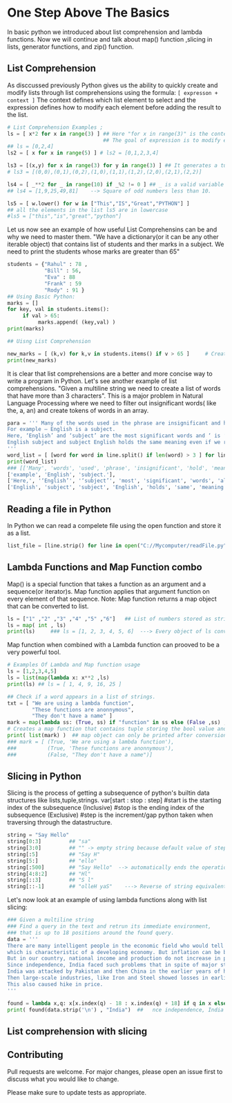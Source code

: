 
# One Step Above The Basics

In basic python we introduced about list comprehension and lambda functions. Now  we will continue and talk about map() function ,slicing in lists, generator functions, and zip() function.

## List Comprehension

As disccussed previously Python gives us the ability to quickly create and modify lists through list comprehensions using the formula: 
```[ expresson + context ]``` 
The context defines which list element to select and the expression defines how to modify each element before adding the result to the list.
```python
# List Comprehension Examples ;
ls = [ x*2 for x in range(3) ] ## Here "for x in range(3)" is the context and "x*2" is the expression.
                               ## The goal of expression is to modify each selected element before adding it to the list.
## ls = [0,2,4]
ls2 = [ x for x in range(5) ] # ls2 = [0,1,2,3,4]

ls3 = [(x,y) for x in range(3) for y in range(3) ] ## It generates a tuple from the context of variables x and y.
# ls3 = [(0,0),(0,1),(0,2),(1,0),(1,1),(1,2),(2,0),(2,1),(2,2)]

ls4 = [ _**2 for _ in range(10) if _%2 != 0 ] ## _ is a valid variable name as per the naming convention
## ls4 = [1,9,25,49,81]    --> Square of odd numbers less than 10.

ls5 = [ w.lower() for w in ["This","IS","Great","PYTHON"] ]
## all the elements in the list ls5 are in lowercase
#ls5 = ["this","is","great","python"]
```
Let us now see an example of how useful List Comprehensins can be and why we need to master them.
"We have a dictionary(or it can be any other iterable object) that contains list of students and ther marks in a subject. We need to print the students whose marks are greater than 65"
```python
students = {"Rahul" : 78 ,
            "Bill" : 56,
            "Eva" : 88
            "Frank" : 59
            "Rody" : 91 }
## Using Basic Python:
marks = []
for key, val in students.items():
     if val > 65:
          marks.append( (key,val) )
print(marks)

## Uisng List Comprehension

new_marks = [ (k,v) for k,v in students.items() if v > 65 ]     # Creates a tuple that stores the name and marks together.
print(new_marks)
```
It is clear that list comprehensions are a better and more concise way to write a program in Python.
Let's see another example of list comprehensions.
"Given a multiline string we need to create a list of words that have more than 3 characters". This is a major problem in Natural Language Processing where we need to filter out insignificant words( like the, a, an) and create tokens of words in an array.
```python
para = ''' Many of the words used in the phrase are insignificant and hold no meaning.
For example – English is a subject.
Here, ‘English’ and ‘subject’ are the most significant words and ‘ is ’, ‘ a ’ are almost useless.
English subject and subject English holds the same meaning even if we remove the insignificant words.
'''
word_list = [ [word for word in line.split() if len(word) > 3 ] for line in para.split("\n") ] ### Nested List Comprehension
print(word_list)
### [['Many', 'words', 'used', 'phrase', 'insignificant', 'hold', 'meaning.'],
['example', 'English', 'subject.'],
['Here,', '‘English’', '‘subject’', 'most', 'significant', 'words', 'almost', 'useless.'],
['English', 'subject', 'subject', 'English', 'holds', 'same', 'meaning', 'even', 'remove', 'insignificant', 'words' ] ]
```
## Reading a file in Python
In Python we can read a compelete file using the open function and store it as a list.
```python
list_file = [line.strip() for line in open("C://Mycomputer/readFile.py")]
```
## Lambda Functions and Map Function combo
Map() is a special function that takes a function as an argument and a sequence(or iterator)s. Map function applies that argument function on every element of that sequence.
Note: Map function returns a map object that can be converted to list.
```python
ls = ["1" ,"2" ,"3" ,"4" ,"5" ,"6"]   ## List of numbers stored as string.
ls = map( int , ls)
print(ls)     ### ls = [1, 2, 3, 4, 5, 6]  ---> Every object of ls converts to an integer.
```
Map function when combined with a Lambda function can prooved to be a very powerful tool.
```python
# Examples Of Lambda and Map function usage
ls = [1,2,3,4,5]
ls = list(map(lambda x: x**2 ,ls)
print(ls) ## ls = [ 1, 4, 9, 16, 25 ]

## Check if a word appears in a list of strings.
txt = [ "We are using a lambda function", 
        "These functions are anonnymous",
        "They don't have a name" ]
mark = map(lambda ss: (True, ss) if "function" in ss else (False ,ss) , txt)
# Creates a map function that contains tuple storing the bool value and the string.
print( list(mark) )  ## map object can only be printed after conversion to lists.
### mark = [ (True, 'We are using a lambda function'),
###          (True, 'These functions are anonnymous'), 
###          (False, "They don't have a name")]
```
## Slicing in Python
Slicing is the process of getting a subsequence of python's builtin data structures like lists,tuple,strings.
   var[start : stop : step]
#start is the starting index of the subsequence (Inclusive)
#stop is the ending index of the subsequence (Exclusive)
#step is the increment/gap python taken when traversing through the datastructure.
```python
string = "Say Hello"
string[0:3]         ## "sa"
string[3:0]         ## "" -> empty string because default value of step = 1
string[:5]          ## "Say H"
string[5:]          ## "ello"
string[:500]        ## "Say Hello"  --> automatically ends the operation at the end of the list
string[4:8:2]       ## "Hl"
string[::3]         ## "S l"
string[::-1]        ## "olleH yaS"    ---> Reverse of string equivalent to calling the reverse() function
```
Let's now look at an example of using lambda functions along with list slicing:
```python
### Given a multiline string
### Find a query in the text and retrun its immediate environment,
### that is up to 18 positions around the found query.
data = '''
There are many intelligent people in the economic field who would tell us that rising of prices is a phenomenon,
which is characteristic of a developing economy. But inflation can be beneficial only if production and national income of the country also increase.
But in our country, national income and production do not increase in proportion to the rise in price due to various diverse factors.
Since independence, India faced such problems that in spite of major steps taken to improve the economy, our economy has not come up to our expectations.
India was attacked by Pakistan and then China in the earlier years of her freedom. It took years to recover from the heavy losses of the war.
Then large-scale industries, like Iron and Steel showed losses in earlier stages.
This also caused hike in price.
'''

found = lambda x,q: x[x.index(q) - 18 : x.index(q) + 18] if q in x else -1
print( found(data.strip('\n') , "India")  ##   nce independence, India faced such p
```
## List comprehension with slicing

## Contributing
Pull requests are welcome. For major changes, please open an issue first to discuss what you would like to change.

Please make sure to update tests as appropriate.
